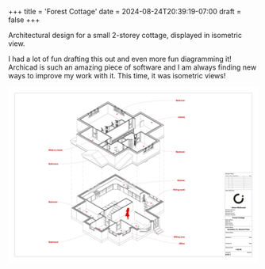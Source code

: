 +++
title = 'Forest Cottage'
date = 2024-08-24T20:39:19-07:00
draft = false
+++

Architectural design for a small 2-storey cottage, displayed in isometric view. 

<!--more-->

I had a lot of fun drafting this out and even more fun diagramming it! Archicad is such an amazing piece of software and I am always finding new ways to improve my work with it. This time, it was isometric views!

![An isometric view of a two-storey cottage illustrated in black and red pen.](featured_cottage.jpg)